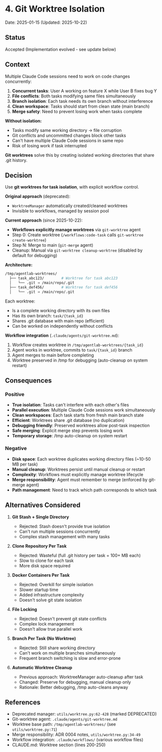 # 4. Git Worktree Isolation

Date: 2025-01-15 (Updated: 2025-10-22)

## Status

Accepted (Implementation evolved - see update below)

## Context

Multiple Claude Code sessions need to work on code changes concurrently:

1. **Concurrent tasks**: User A working on feature X while User B fixes bug Y
2. **File conflicts**: Both tasks modifying same files simultaneously
3. **Branch isolation**: Each task needs its own branch without interference
4. **Clean workspace**: Tasks should start from clean state (main branch)
5. **Merge safety**: Need to prevent losing work when tasks complete

**Without isolation:**
- Tasks modify same working directory → file corruption
- Git conflicts and uncommitted changes block other tasks
- Can't have multiple Claude Code sessions in same repo
- Risk of losing work if task interrupted

**Git worktrees** solve this by creating isolated working directories that share .git history.

## Decision

Use **git worktrees for task isolation**, with explicit workflow control.

**Original approach** (deprecated):
- `WorktreeManager` automatically created/cleaned worktrees
- Invisible to workflows, managed by session pool

**Current approach** (since 2025-10-22):
- **Workflows explicitly manage worktrees** via `git-worktree` agent
- Step 0: Create worktree (`/workflows:code-task` calls `git-worktree create-worktree`)
- Step N: Merge to main (`git-merge` agent)
- Cleanup: Manual via `git-worktree cleanup-worktree` (disabled by default for debugging)

**Architecture:**

```bash
/tmp/agentlab-worktrees/
  ├── task_abc123/        # Worktree for task abc123
  │   └── .git → /main/repo/.git
  ├── task_def456/        # Worktree for task def456
  │   └── .git → /main/repo/.git
```

Each worktree:
- Is a complete working directory with its own files
- Has its own branch: `task/{task_id}`
- Shares .git database with main repo (efficient)
- Can be worked on independently without conflicts

**Workflow integration** (`.claude/agents/git-worktree.md`):
1. Workflow creates worktree in `/tmp/agentlab-worktrees/{task_id}`
2. Agent works in worktree, commits to `task/{task_id}` branch
3. Agent merges to main before completing
4. Worktree preserved in /tmp for debugging (auto-cleanup on system restart)

## Consequences

### Positive

- **True isolation**: Tasks can't interfere with each other's files
- **Parallel execution**: Multiple Claude Code sessions work simultaneously
- **Clean workspaces**: Each task starts from fresh main branch state
- **Efficient**: Worktrees share .git database (no duplication)
- **Debugging friendly**: Preserved worktrees allow post-task inspection
- **Safe merging**: Explicit merge step prevents losing work
- **Temporary storage**: /tmp auto-cleanup on system restart

### Negative

- **Disk space**: Each worktree duplicates working directory files (~10-50 MB per task)
- **Manual cleanup**: Worktrees persist until manual cleanup or restart
- **Complexity**: Workflows must explicitly manage worktree lifecycle
- **Merge responsibility**: Agent must remember to merge (enforced by git-merge agent)
- **Path management**: Need to track which path corresponds to which task

## Alternatives Considered

1. **Git Stash + Single Directory**
   - Rejected: Stash doesn't provide true isolation
   - Can't run multiple sessions concurrently
   - Complex stash management with many tasks

2. **Clone Repository Per Task**
   - Rejected: Wasteful (full .git history per task = 100+ MB each)
   - Slow to clone for each task
   - More disk space required

3. **Docker Containers Per Task**
   - Rejected: Overkill for simple isolation
   - Slower startup time
   - Added infrastructure complexity
   - Doesn't solve git state isolation

4. **File Locking**
   - Rejected: Doesn't prevent git state conflicts
   - Complex lock management
   - Doesn't allow true parallel work

5. **Branch Per Task (No Worktree)**
   - Rejected: Still share working directory
   - Can't work on multiple branches simultaneously
   - Frequent branch switching is slow and error-prone

6. **Automatic Worktree Cleanup**
   - Previous approach: WorktreeManager auto-cleanup after task
   - Changed: Preserve for debugging, manual cleanup only
   - Rationale: Better debugging, /tmp auto-cleans anyway

## References

- Deprecated manager: `utils/worktree.py:62-428` (marked DEPRECATED)
- Git-worktree agent: `.claude/agents/git-worktree.md`
- Worktree base path: `/tmp/agentlab-worktrees/` (see `utils/worktree.py:71`)
- Merge responsibility: ADR 0004 notes, `utils/worktree.py:34-49`
- Workflow integration: `.claude/workflows/` (various workflow files)
- CLAUDE.md: Worktree section (lines 200-250)
